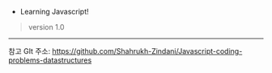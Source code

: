 - Learning Javascript!

> version 1.0

---

참고 GIt 주소: https://github.com/Shahrukh-Zindani/Javascript-coding-problems-datastructures
